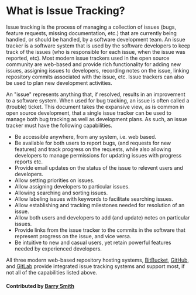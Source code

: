 # What is Issue Tracking?

Issue tracking is the process of managing a collection of issues (bugs, feature requests, missing documentation, etc.) that are currently being handled, or should be handled, by a software development team.
An issue tracker is a software system that is used by the software developers to keep track of the issues (who is responsible for each issue, when the issue was reported, etc). Most modern issue trackers used in the open source community are web-based and provide rich functionality for adding new issues, assigning issues to developers, recording notes on the issue, linking repository commits associated with the issue, etc. Issue trackers can also be used to plan new development activities.

An "issue" represents anything that, if resolved, results in an improvement to a software system. When used for bug tracking, an issue is often called a (trouble) ticket. This document takes the expansive view, as is common in open source development, that a single issue tracker can be used to manage both bug tracking as well as development plans. As such, an issue tracker must have the following capabilities.

* Be accessible anywhere, from any system, i.e. web based.
* Be available for both users to report bugs, (and requests for new features) and track progress on the requests, while also allowing developers to manage permissions for updating issues with progress reports etc.
* Provide email updates on the status of the issue to relevent users and developers.
* Allow setting priorities on issues.
* Allow assigning developers to particular issues.
* Allowing searching and sorting issues.
* Allow labeling issues with keywords to facilitate searching issues.
* Allow establishing and tracking milestones needed for resolution of an issue.
* Allow both users and developers to add (and update) notes on particular issues.
* Provide links from the issue tracker to the commits in the software that represent progress on the issue, and vice versa.
* Be intuitive to new and casual users, yet retain powerful features needed by experienced developers.

All three modern web-based repository hosting systems, [BitBucket](https://bitbucket.com), [GitHub](http://github.org), and [GitLab](https://gitlab.com/explore/projects/trending) provide integrated issue tracking systems and support most, if not all of the capabilities listed above.

#### Contributed by [Barry Smith](https://github.com/BarrySmith)

<!---
Publish: yes
Categories: collaboration
Topics: issue tracking
Tags:
Level: 0
Prerequisites: none
Aggregate: none
--->
